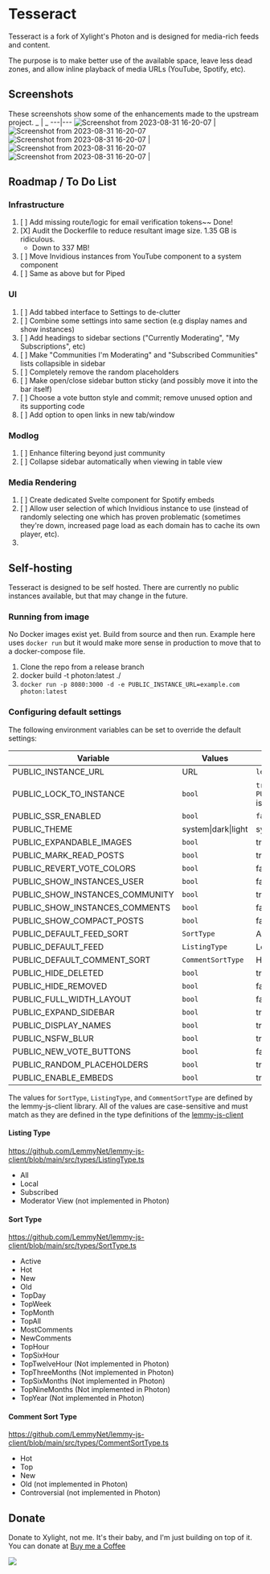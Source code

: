 # Tesseract

Tesseract is a fork of Xylight's Photon and is designed for media-rich feeds and content.

The purpose is to make better use of the available space, leave less dead zones, and allow inline playback of media URLs (YouTube, Spotify, etc).  



## Screenshots
These screenshots show some of the enhancements made to the upstream project. 
_ | _ 
---|---
![Screenshot from 2023-08-31 16-20-07](./screenshots/Tesseract-Screenshot-1.png) | ![Screenshot from 2023-08-31 16-20-07](./screenshots/Tesseract-Screenshot-3.png)
![Screenshot from 2023-08-31 16-20-07](./screenshots/Tesseract-Screenshot-4.png) | ![Screenshot from 2023-08-31 16-20-07](./screenshots/Tesseract-Screenshot-5.png)
![Screenshot from 2023-08-31 16-20-07](./screenshots/Tesseract-Screenshot-2.png) | 


## Roadmap / To Do List
### Infrastructure
1. [ ] Add missing route/logic for email verification tokens~~ Done!
1. [X] Audit the Dockerfile to reduce resultant image size.  1.35 GB is ridiculous.
    - Down to 337 MB!
1. [ ] Move Invidious instances from YouTube component to a system component
1. [ ] Same as above but for Piped


### UI
1. [ ] Add tabbed interface to Settings to de-clutter
1. [ ] Combine some settings into same section (e.g display names and show instances)
1. [ ] Add headings to sidebar sections ("Currently Moderating", "My Subscriptions", etc)
1. [ ] Make "Communities I'm Moderating" and "Subscribed Communities" lists collapsible in sidebar
1. [ ] Completely remove the random placeholders 
1. [ ] Make open/close sidebar button sticky (and possibly move it into the bar itself)
1. [ ] Choose a vote button style and commit; remove unused option and its supporting code
1. [ ] Add option to open links in new tab/window

### Modlog
1. [ ] Enhance filtering beyond just community
1. [ ] Collapse sidebar automatically when viewing in table view

### Media Rendering
1. [ ] Create dedicated Svelte component for Spotify embeds
1. [ ] Allow user selection of which Invidious instance to use (instead of randomly selecting one which has proven problematic (sometimes they're down, increased page load as each domain has to cache its own player, etc).
1. 

## Self-hosting
Tesseract is designed to be self hosted.  There are currently no public instances available, but that may change in the future.


### Running from image
No Docker images exist yet. Build from source and then run.  Example here uses `docker run` but it would make more sense in production to move that to a docker-compose file.
1. Clone the repo from a release branch
2. docker build -t photon:latest ./
3. `docker run -p 8080:3000 -d -e PUBLIC_INSTANCE_URL=example.com photon:latest`

### Configuring default settings

The following environment variables can be set to override the default settings:

| Variable                        | Values              | Default Value                          |
| ------------------------------- | ------------------- | -------------------------------------- |
| PUBLIC_INSTANCE_URL             | URL                 | `lemmy.ml`                             |
| PUBLIC_LOCK_TO_INSTANCE         | `bool`              | `true` if `PUBLIC_INSTANCE_URL` is set |
| PUBLIC_SSR_ENABLED              | `bool`              | `false`                                |
| PUBLIC_THEME                    | system\|dark\|light | system                                 |
| PUBLIC_EXPANDABLE_IMAGES        | `bool`              | true                                   |
| PUBLIC_MARK_READ_POSTS          | `bool`              | true                                   |
| PUBLIC_REVERT_VOTE_COLORS       | `bool`              | false                                  |
| PUBLIC_SHOW_INSTANCES_USER      | `bool`              | false                                  |
| PUBLIC_SHOW_INSTANCES_COMMUNITY | `bool`              | true                                   |
| PUBLIC_SHOW_INSTANCES_COMMENTS  | `bool`              | false                                  |
| PUBLIC_SHOW_COMPACT_POSTS       | `bool`              | false                                  |
| PUBLIC_DEFAULT_FEED_SORT        | `SortType`          | Active                                 |
| PUBLIC_DEFAULT_FEED             | `ListingType`       | Local                                  |
| PUBLIC_DEFAULT_COMMENT_SORT     | `CommentSortType`   | Hot                                    |
| PUBLIC_HIDE_DELETED             | `bool`              | true                                   |
| PUBLIC_HIDE_REMOVED             | `bool`              | false                                  |
| PUBLIC_FULL_WIDTH_LAYOUT        | `bool`              | false                                  |
| PUBLIC_EXPAND_SIDEBAR           | `bool`              | true                                   |
| PUBLIC_DISPLAY_NAMES            | `bool`              | true                                   |
| PUBLIC_NSFW_BLUR                | `bool`              | true                                   |
| PUBLIC_NEW_VOTE_BUTTONS         | `bool`              | false                                  |
| PUBLIC_RANDOM_PLACEHOLDERS      | `bool`              | true                                   |
| PUBLIC_ENABLE_EMBEDS            | `bool`              | true                                   |

The values for `SortType`, `ListingType`, and `CommentSortType` are defined by the lemmy-js-client library.  All of the values are case-sensitive and must match as they are defined in the type definitions of the [lemmy-js-client](https://github.com/LemmyNet/lemmy-js-client)

#### Listing Type
https://github.com/LemmyNet/lemmy-js-client/blob/main/src/types/ListingType.ts

- All
- Local
- Subscribed
- Moderator View (not implemented in Photon)

#### Sort Type
https://github.com/LemmyNet/lemmy-js-client/blob/main/src/types/SortType.ts

- Active
- Hot
- New
- Old
- TopDay
- TopWeek
- TopMonth
- TopAll
- MostComments
- NewComments
- TopHour
- TopSixHour
- TopTwelveHour (Not implemented in Photon)
- TopThreeMonths (Not implemented in Photon)
- TopSixMonths (Not implemented in Photon)
- TopNineMonths (Not implemented in Photon)
- TopYear (Not implemented in Photon)

#### Comment Sort Type
https://github.com/LemmyNet/lemmy-js-client/blob/main/src/types/CommentSortType.ts
- Hot
- Top
- New
- Old (not implemented in Photon)
- Controversial (not implemented in Photon)



## Donate
Donate to Xylight, not me.  It's their baby, and I'm just building on top of it. You can donate at [Buy me a Coffee](https://buymeacoffee.com/xylight)

<a href="https://www.buymeacoffee.com/xylight"><img src="https://img.buymeacoffee.com/button-api/?text=Buy me a coffee&emoji=&slug=xylight&button_colour=FFDD00&font_colour=000000&font_family=Poppins&outline_colour=000000&coffee_colour=ffffff" /></a>
